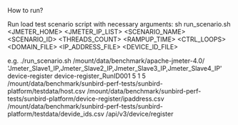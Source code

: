 
How to run?

Run load test scenario script with necessary arguments:
sh run_scenario.sh <JMETER_HOME> <JMETER_IP_LIST> <SCENARIO_NAME> <SCENARIO_ID> <THREADS_COUNT> <RAMPUP_TIME> <CTRL_LOOPS>  <DOMAIN_FILE> <IP_ADDRESS_FILE> <DEVICE_ID_FILE> <pathPrefix>

e.g.
./run_scenario.sh /mount/data/benchmark/apache-jmeter-4.0/ 'Jmeter_Slave1_IP,Jmeter_Slave2_IP,Jmeter_Slave3_IP,Jmeter_Slave4_IP' device-register device-register_RunID001 5 1 5 /mount/data/benchmark/sunbird-perf-tests/sunbird-platform/testdata/host.csv /mount/data/benchmark/sunbird-perf-tests/sunbird-platform/device-register/ipaddress.csv /mount/data/benchmark/sunbird-perf-tests/sunbird-platform/testdata/devide_ids.csv /api/v3/device/register
